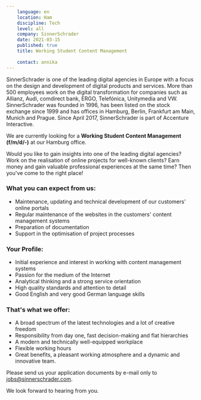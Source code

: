 ```yaml
---
    language: en
    location: Ham
    discipline: Tech
    level: all
    company: SinnerSchrader
    date: 2021-03-15
    published: true
    title: Working Student Content Management
     
    contact: annika
---
```


SinnerSchrader is one of the leading digital agencies in Europe with a focus on the design and development of digital products and services. More than 500 employees work on the digital transformation for companies such as Allianz, Audi, comdirect bank, ERGO, Telefónica, Unitymedia and VW. SinnerSchrader was founded in 1996, has been listed on the stock exchange since 1999 and has offices in Hamburg, Berlin, Frankfurt am Main, Munich and Prague. Since April 2017, SinnerSchrader is part of Accenture Interactive.

We are currently looking for a **Working Student Content Management (f/m/d/-)** at our Hamburg office.

Would you like to gain insights into one of the leading digital agencies? Work on the realisation of online projects for well-known clients? Earn money and gain valuable professional experiences at the same time? Then you've come to the right place! 

### What you can expect from us:

- Maintenance, updating and technical development of our customers' online portals 
- Regular maintenance of the websites in the customers' content management systems
- Preparation of documentation
- Support in the optimisation of project processes

### Your Profile:

- Initial experience and interest in working with content management systems
- Passion for the medium of the Internet
- Analytical thinking and a strong service orientation
- High quality standards and attention to detail
- Good English and very good German language skills

### That's what we offer:

- A broad spectrum of the latest technologies and a lot of creative freedom 
- Responsibility from day one, fast decision-making and flat hierarchies
- A modern and technically well-equipped workplace 
- Flexible working hours
- Great benefits, a pleasant working atmosphere and a dynamic and innovative team.

Please send us your application documents by e-mail only to <jobs@sinnerschrader.com>. 

We look forward to hearing from you.
